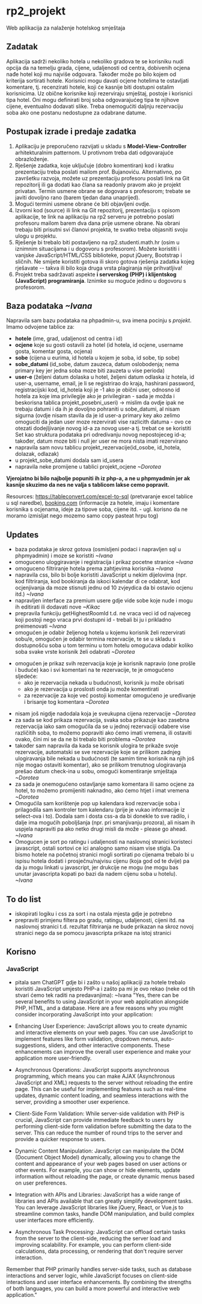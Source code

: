 # rp2_projekt
Web aplikacija za nalaženje hotelskog smještaja

## Zadatak
Aplikacija sadrži nekoliko hotela u nekoliko gradova te se korisniku nudi opcija da na temelju grada, cijene, udaljenosti od centra, dobivenih ocjena nađe hotel koji mu najviše odgovara. Također može po bilo kojem od kriterija sortirati hotele. Korisnici mogu davati ocjene hotelima te ostavljati komentare, tj. recenzirati hotele, koji će kasnije biti dostupni ostalim korisnicima. Uz obične korisnike koji rezerviraju smještaj, postoje i korisnici tipa hotel. Oni mogu definirati broj soba odgovarajućeg tipa te njihove cijene, eventualno dodavati slike. Treba onemogućiti daljnju rezervaciju soba ako one postanu nedostupne za odabrane datume. 

## Postupak izrade i predaje zadatka
1. Aplikaciju je preporučeno razvijati u skladu s __Model-View-Controller__ arhitekturalnim patternom. U protivnom treba dati odgovarajuće obrazloženje.
2. Rješenje zadatka, koje uključuje (dobro komentiran) kod i kratku prezentaciju treba poslati mailom prof. Bujanoviću. Alternativno, po završetku razvoja, možete uz prezentaciju profesoru poslati link na Git repozitorij ili ga dodati kao člana sa readonly pravom ako je projekt privatan. Termin usmene obrane se dogovara s profesorom; trebate se javiti dovoljno rano (barem tjedan dana unaprijed).
3. Mogući termini usmene obrane će biti objavljeni ovdje.
4. Izvorni kod (source) ili link na Git repozitorij, prezentaciju s opisom aplikacije, te link na aplikaciju na rp2 serveru je potrebno poslati profesoru mailom barem dva dana prije usmene obrane. Na obrani trebaju biti prisutni svi članovi projekta, te svatko treba objasniti svoju ulogu u projektu.
5. Rješenje bi trebalo biti postavljeno na rp2.studenti.math.hr (osim u iznimnim situacijama i u dogovoru s profesorom). Možete koristiti i vanjske JavaScript/HTML/CSS biblioteke, poput jQuery, Bootstrap i sličnih. Ne smijete koristiti gotova ili skoro gotova rješenja zadatka kojeg rješavate -- takva ili bilo koja druga vrsta plagiranja nije prihvatljiva!
6. Projekt treba sadržavati aspekte __i serverskog (PHP) i klijentskog (JavaScript) programiranja__. Iznimke su moguće jedino u dogovoru s profesorom.

## Baza podataka _~Ivana_
Napravila sam bazu podataka na phpadmin-u, sva imena pocinju s _projekt_.
Imamo odvojene tablice za:
  - __hotele__ (ime, grad, udaljenost od centra i id)
  - __ocjene__ koje su gosti ostavili za hotel (id hotela, id ocjene, username gosta, komentar gosta, ocjena)
  - __sobe__ (cijena u eurima, id hotela u kojem je soba, id sobe, tip sobe)
  - __sobe_datumi__ (id_sobe, datum zauzeca, datum oslobodenja; nema primary key jer jedna soba moze biti zauzeta u vise perioda)
 -  __user-e__ (željeni datum dolaska u hotel, željeni datum odlaska iz hotela, id user-a, username, email, je li se registrirao do kraja, hashirani password, registracijski kod, id_hotela koji je -1 ako je obični user, odnosno id hotela za koje ima privilegije ako je privilegiran - sada je možda i beskorisna tablica projekt_posebni_useri) -> mislim da ovdje ipak ne trebaju datumi i da ih je dovoljno pohraniti u sobe_datumi, al nisam sigurna (ovdje nisam stavila da je id user-a primary key ako zelimo omoguciti da jedan user moze rezervirati vise razlicith datuma - ovo ce otezati dodejljivanje novog id-a za novog user-a tj. trebat ce se koristiti Set kao struktura podataka pri odredivanju novog nepostojeceg id-a; također, datum moze biti i null jer user ne mora nista imati rezervirano
 -  napravila sam novu tablicu projekt_rezervacije(id_osobe, id_hotela, dolazak, odlazak)
 -  u projekt_sobe_datumi dodala sam id_usera
 -  napravila neke promijene u tablici projekt_ocjene _~Dorotea_

__Vjerojatno bi bilo najbolje popuniti ih iz php-a, a ne u phpmyadmin jer ak kasnije skuzimo da nes ne valja s tablicom lakse cemo popravit.__

Resources: https://tableconvert.com/excel-to-sql (pretvaranje excel tablice u sql naredbe), [booking.com](https://www.booking.com/) (informacije za hotele, imaju i komentare korisnika s ocjenama, ideje za tipove soba, cijene itd. - ugl. korisno da ne moramo izmisljat nego mozemo samo copy pasteat hrpu tog)

## Updates
- baza podataka je skroz gotova (osmisljeni podaci i napravljen sql u phpmyadmin) i moze se koristiti _~Ivana_
- omoguceno uloggiravanje i registracija i prikaz pocetne stranice _~Ivana_
- omoguceno filtriranje hotela prema zahtjevima korisnika _~Ivana_
- napravila css, bilo bi bolje koristiti JavaScript u nekim dijelovima (npr. kod filtriranja, kod bookiranja da iskoci kalendar di ce odabrat, kod ocjenjivanja da moze stisnuti jednu od 10 zvjeydica da bi ostavio ocjenu itd.) _~Ivana_
- napravljen interface za premium usere gdje vide sobe koje nude i mogu ih editirati ili dodavati nove _~Kikac_
- prepravila funkciju getHighestRoomId t.d. ne vraca veci id od najveceg koji postoji nego vraca prvi dostupni id - trebali bi ju i prikladno preimenovati _~Ivana_
- omogućen je odabir željenog hotela u kojemu korisnik želi rezervirati sobu/e, omogućen je odabir termina rezervacije, te se u skladu s dostupnošću soba u tom terminu u tom hotelu omogućava odabir koliko soba svake vrste korisnik želi odabrati _~Dorotea_
* omogućen je prikaz svih rezervacija koje je korisnik napravio (one prošle i buduće) kao i svi komentari na te rezervacije, te je omogućeno sljedeće:
  * ako je rezervacija nekada u budućnosti, korisnik ju može obrisati
  * ako je rezervacija u proslosti onda ju može komentirati
  * za rezervacije za koje već postoji komentar omogućeno je uređivanje i brisanje tog komentara _~Dorotea_
- nisam još nigdje nadodala koja je sveukupna cijena rezervacije _~Dorotea_
- za sada se kod prikaza rezervacija, svaka soba prikazuje kao zasebna rezervacija iako sam omogućila da se u jednoj rezervaciji odabere vise različitih soba, to možemo popraviti ako ćemo imati vremena, ili ostaviti ovako, čini mi se da ne bi trebalo biti problema _~Dorotea_
- također sam napravila da kada se korisnik ulogira te prikaže svoje rezervacije, automatski se sve rezervacije koje se prilikom zadnjeg ulogiravanja bile nekada u budućnosti (te samim time korisnik na njih još nije mogao ostaviti komentar), ako se prilikom trenutnog ulogiravanja prešao datum check-ina u sobu, omogući komentiranje smještaja _~Dorotea_
- za sada je onemogućeno ostavljanje samo komentara ili samo ocjene za hotel, to možemo promijeniti naknadno, ako ćemo htjet i imat vremena _~Dorotea_
- Omogućila sam korištenje pop up kalendara kod rezervacije soba i prilagodila sam kontroler tom kalendaru (prije je vukao informacije iz select-ova i to). Dodala sam i dosta css-a da bi donekle to sve radilo, i dalje ima mogućih poboljšanja (npr. pri smanjivanju prozora), ali nisam ih uspjela napraviti pa ako netko drugi misli da može - please go ahead. _~Ivana_
- Omogucen je sort po ratingu i udaljenosti na naslovnoj stranici koristeci javascript, ostali sortovi ce ici analogno samo nisam vise stigla. Da bismo hotele na početnoj stranici mogli sortirati po cijenama trebalo bi u ispisu hotela dodati i prosječnu/najvisu cijenu (koja god od te dvije) pa da ju mogu linkati u javascript, jer drukcije ne mogu (ne mogu bas unutar javascripta kopati po bazi da nadem cijenu soba u hotelu). _~Ivana_
## To do list
- iskopirati logiku i css za sort i na ostala mjesta gdje je potrebno
- prepraviti primjenu filtera po gradu, ratingu, udaljenosti, cijeni itd. na naslovnoj stranici t.d. rezultat filtriranja ne bude prikazan na skroz novoj stranici nego da se pomocu javascripta prikaze na istoj stranici
## Korisno
### JavaScript
- pitala sam ChatGPT gdje bi i zašto u našoj aplikaciji za hotele trebalo koristiti JavaScript umjesto PHP-a i zašto pa mi je ovo rekao (neke od tih stvari ćemo tek raditi na predavanjima): ~Ivana
"Yes, there can be several benefits to using JavaScript in your web application alongside PHP, HTML, and a database. Here are a few reasons why you might consider incorporating JavaScript into your application:

- Enhancing User Experience: JavaScript allows you to create dynamic and interactive elements on your web pages. You can use JavaScript to implement features like form validation, dropdown menus, auto-suggestions, sliders, and other interactive components. These enhancements can improve the overall user experience and make your application more user-friendly.

- Asynchronous Operations: JavaScript supports asynchronous programming, which means you can make AJAX (Asynchronous JavaScript and XML) requests to the server without reloading the entire page. This can be useful for implementing features such as real-time updates, dynamic content loading, and seamless interactions with the server, providing a smoother user experience.

- Client-Side Form Validation: While server-side validation with PHP is crucial, JavaScript can provide immediate feedback to users by performing client-side form validation before submitting the data to the server. This can reduce the number of round trips to the server and provide a quicker response to users.

- Dynamic Content Manipulation: JavaScript can manipulate the DOM (Document Object Model) dynamically, allowing you to change the content and appearance of your web pages based on user actions or other events. For example, you can show or hide elements, update information without reloading the page, or create dynamic menus based on user preferences.

- Integration with APIs and Libraries: JavaScript has a wide range of libraries and APIs available that can greatly simplify development tasks. You can leverage JavaScript libraries like jQuery, React, or Vue.js to streamline common tasks, handle DOM manipulation, and build complex user interfaces more efficiently.

- Asynchronous Task Processing: JavaScript can offload certain tasks from the server to the client-side, reducing the server load and improving scalability. For example, you can perform client-side calculations, data processing, or rendering that don't require server interaction.

Remember that PHP primarily handles server-side tasks, such as database interactions and server logic, while JavaScript focuses on client-side interactions and user interface enhancements. By combining the strengths of both languages, you can build a more powerful and interactive web application."
